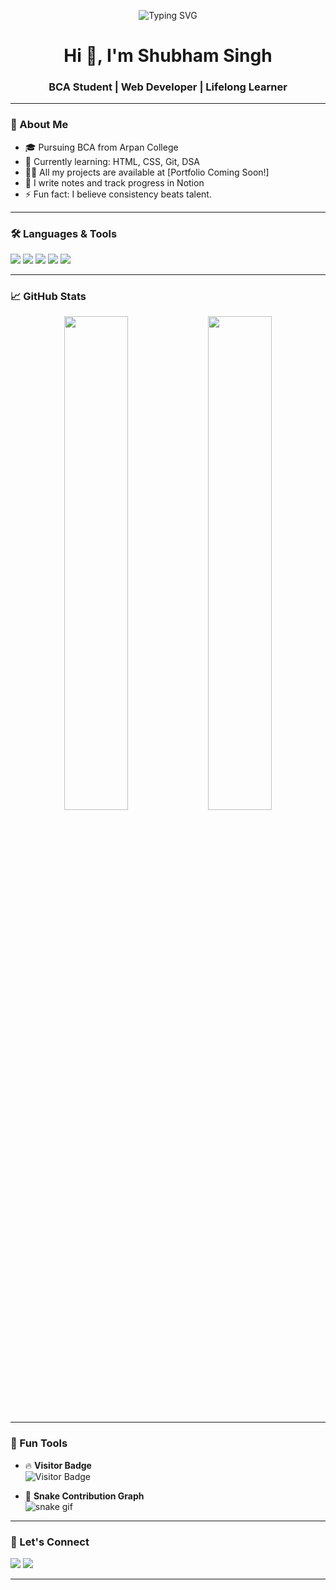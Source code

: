 <!-- Typing SVG -->
<p align="center">
  <img src="https://readme-typing-svg.herokuapp.com?font=Fira+Code&size=24&pause=1000&color=F7F7F7&center=true&width=435&lines=Hey!+I'm+Shubham+Singh;Aspiring+Full+Stack+Developer;Learning+daily+with+discipline+🔥" alt="Typing SVG" />
</p>

<h1 align="center">Hi 👋, I'm Shubham Singh</h1>
<h3 align="center">BCA Student | Web Developer | Lifelong Learner</h3>

---

### 🧠 About Me

- 🎓 Pursuing BCA from Arpan College  
- 🌱 Currently learning: HTML, CSS, Git, DSA  
- 👨‍💻 All my projects are available at [Portfolio Coming Soon!]  
- 📝 I write notes and track progress in Notion  
- ⚡ Fun fact: I believe consistency beats talent.

---

### 🛠️ Languages & Tools

<p align="left">
  <img src="https://img.shields.io/badge/HTML-E34F26?style=flat&logo=html5&logoColor=white" />
  <img src="https://img.shields.io/badge/CSS-1572B6?style=flat&logo=css3&logoColor=white" />
  <img src="https://img.shields.io/badge/Git-F05032?style=flat&logo=git&logoColor=white" />
  <img src="https://img.shields.io/badge/GitHub-181717?style=flat&logo=github&logoColor=white" />
  <img src="https://img.shields.io/badge/VS%20Code-007ACC?style=flat&logo=visual-studio-code&logoColor=white" />
</p>

---

### 📈 GitHub Stats

<p align="center">
  <img src="https://github-readme-stats.vercel.app/api?username=webshubham51&show_icons=true&theme=tokyonight" width="45%" />
  <img src="https://github-readme-streak-stats.herokuapp.com/?user=webshubham51&theme=tokyonight" width="45%" />
</p>

---

### 🧩 Fun Tools

- 🔥 **Visitor Badge**  
  ![Visitor Badge](https://komarev.com/ghpvc/?username=webshubham51&color=orange)

- 🐍 **Snake Contribution Graph**  
  ![snake gif](https://github.com/webshubham51/webshubham51/blob/output/github-contribution-grid-snake.svg)

---

### 🔗 Let's Connect

<p align="left">
  <a href="https://www.linkedin.com/in/webshubham51" target="_blank"><img src="https://img.shields.io/badge/LinkedIn-blue?logo=linkedin&style=flat&logoColor=white" /></a>
  <a href="mailto:webshubham51@gmail.com"><img src="https://img.shields.io/badge/Gmail-red?logo=gmail&style=flat&logoColor=white" /></a>
</p>

---


